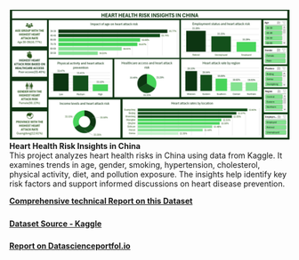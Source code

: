 
![Dashboard Preview](https://github.com/favy-codez/Heart-Health-Risk-Insights-in-China-Analytical-Insights-with-Microsoft-Excel/blob/main/Dashboard.png)
**Heart Health Risk Insights in China**  
This project analyzes heart health risks in China using data from Kaggle. It examines trends in age, gender, smoking, hypertension, cholesterol, physical activity, diet, and pollution exposure. The insights help identify key risk factors and support informed discussions on heart disease prevention.

[**Comprehensive technical Report on this Dataset**](https://medium.com/@ezeliorafavour/heart-health-risk-insights-in-china-analytical-insights-with-microsoft-excel-99f7effe60ec)  
#####
[**Dataset Source - Kaggle**](https://www.kaggle.com/datasets/ankushpanday2/heart-attack-risk-dataset-of-china)
#####
[**Report on Datascienceportfol.io**](https://www.datascienceportfol.io/GodsfavourEzeliora/projects/1)
